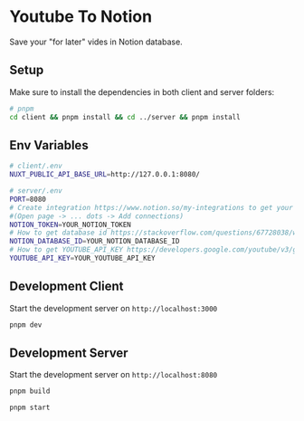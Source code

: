 # Youtube To Notion

Save your "for later" vides in Notion database. 

## Setup

Make sure to install the dependencies in both client and server folders:

```bash
# pnpm
cd client && pnpm install && cd ../server && pnpm install
```

## Env Variables

```bash
# client/.env
NUXT_PUBLIC_API_BASE_URL=http://127.0.0.1:8080/
```

```bash
# server/.env
PORT=8080
# Create integration https://www.notion.so/my-integrations to get your integration secret and then make connection with your notion database 
#(Open page -> ... dots -> Add connections)
NOTION_TOKEN=YOUR_NOTION_TOKEN
# How to get database id https://stackoverflow.com/questions/67728038/where-to-find-database-id-for-my-database-in-notion
NOTION_DATABASE_ID=YOUR_NOTION_DATABASE_ID
# How to get YOUTUBE_API_KEY https://developers.google.com/youtube/v3/getting-started
YOUTUBE_API_KEY=YOUR_YOUTUBE_API_KEY
```

## Development Client

Start the development server on `http://localhost:3000`

```bash
pnpm dev
```

## Development Server

Start the development server on `http://localhost:8080`

```bash
pnpm build

pnpm start
```